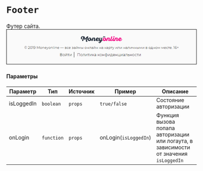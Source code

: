 # `Footer`
Футер сайта.<br/>
![Footer](images/1.png)

#### Параметры
|Параметр|Тип|Источник|Пример|Описание|
|---|---|---|---|---|
|isLoggedIn|`boolean`|`props`|`true/false`|Состояние авторизации|
|onLogin|`function`|`props`|onLogin(`isLoggedIn`)|Функция вызова попапа авторизации или логаута, в зависимости от значения `isLoggedIn`|
